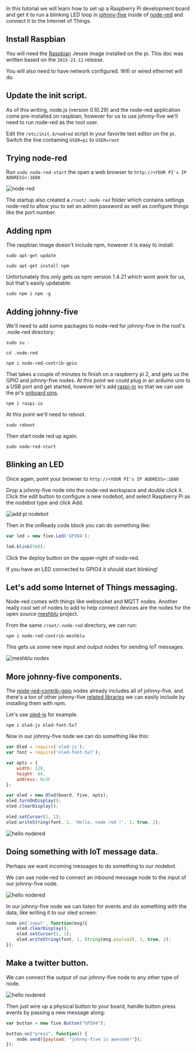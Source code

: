 

In this tutorial we will learn how to set up a Raspberry Pi development board and get it to run a blinking LED loop in [johnny-five](https://github.com/rwaldron/johnny-five/) inside of [node-red](http://nodered.org/) and connect it to the Internet of Things.

## Install Raspbian

You will need the [Raspbian](https://www.raspberrypi.org/downloads/raspbian/) Jessie image installed on the pi.  This doc was written based on the `2015-21-11` release.

You will also need to have network configured.  Wifi or wired ethernet will do.


## Update the init script.

As of this writing, node.js (version 0.10.29) and the node-red application come pre-installed on raspbian, however for us to use johnny-five we'll need to run node-red as the root user.

Edit the `/etc/init.d/nodred` script in your favorite text editor on the pi.
Switch the line containing `USER=pi` to `USER=root`


## Trying node-red

Run `sudo node-red-start` the open a web browser to `http://<YOUR PI's IP ADDRESS>:1880`

![node-red](http://nodered.org/images/node-red-screenshot-sm.png)

The startup also created a `/root/.node-red` folder which contains settings node-red to allow you to set an admin password as well as configure things like the port number.


## Adding npm

The raspbian image doesn't include npm, however it is easy to install:

`sudo apt-get update`

`sudo apt-get install npm`

Unfortunately this only gets us npm version 1.4.21 which wont work for us, but that's easily updatable:

`sudo npm i npm -g`


## Adding johnny-five

We'll need to add some packages to node-red for johnny-five in the root's .node-red directory:

`sudo su -`

`cd .node-red`

`npm i node-red-contrib-gpio`

That takes a couple of minutes to finish on a raspberry pi 2, and gets us the GPIO and johnny-five nodes.  At this point we could plug in an arduino uno to a USB port and get started, however let's add [raspi-io](https://github.com/nebrius/raspi-io) so that we can use the pi's [onboard pins](https://github.com/nebrius/raspi-io/wiki/Pin-Information).

`npm i raspi-io`

At this point we'll need to reboot.

`sudo reboot`

Then start node red up again.

`sudo node-red-start`

## Blinking an LED

Once again, point your browser to `http://<YOUR PI's IP ADDRESS>:1880`

Drop a johnny-five node into the node-red workspace and double click it.  Click the edit button to configure a new nodebot, and select Raspberry Pi as the nodebot type and click Add.

![add pi nodebot](https://github.com/monteslu/node-red-contrib-gpio/blob/pics/pics/add_pi_nodebot.png)

Then in the onReady code block you can do something like:

```javascript
var led = new five.Led('GPIO4');

led.blink(500);
```
Click the deploy button on the upper-right of node-red.

If you have an LED connected to GPIO4 it should start blinking!

## Let's add some Internet of Things messaging.

Node-red comes with things like websocket and MQTT nodes.  Another really cool set of nodes to add to help connect devices are the nodes for the open source [meshblu](https://github.com/octoblu/meshblu) project.

From the same `/root/.node-red` directory, we can run:

`npm i node-red-contrib-meshblu`

This gets us some new input and output nodes for sending IoT messages.

![meshblu nodes](https://github.com/monteslu/node-red-contrib-meshblu/blob/master/screenshot.png)


## More johnny-five components.

The [node-red-contrib-gpio](https://github.com/monteslu/node-red-contrib-gpio) nodes already includes all of johnny-five, and there's a ton of other johnny-five [related libraries](https://github.com/rwaldron/johnny-five/wiki/Related-Libararies) we can easily include by installing them with npm.

Let's use [oled-js](https://github.com/noopkat/oled-js) for example.

`npm i oled-js oled-font-5x7`

Now in our johnny-five node we can do something like this:

```javascript
var Oled = require('oled-js');
var font = require('oled-font-5x7');

var opts = {
    width: 128,
    height: 64,
    address: 0x3C
};

var oled = new Oled(board, five, opts);
oled.turnOnDisplay();
oled.clearDisplay();

oled.setCursor(1, 1);
oled.writeString(font, 1, 'Hello, node red !', 1, true, 2);

```

![hello nodered](https://github.com/monteslu/node-red-contrib-gpio/blob/pics/pics/pi_oled.jpg)


## Doing something with IoT message data.

Perhaps we want incoming messages to do something to our nodebot.

We can use node-red to connect an inbound message node to the input of our johnny-five node.

![hello nodered](https://github.com/monteslu/node-red-contrib-gpio/blob/pics/pics/iot_j5.png)

In our johnny-five node we can listen for events and do something with the data, like writing it to our oled screen:

```javascript
node.on('input', function(msg){
    oled.clearDisplay();
    oled.setCursor(1, 1);
    oled.writeString(font, 1, String(msg.payload), 1, true, 2);
});
```

## Make a twitter button.

We can connect the output of our johnny-five node to any other type of node.

![hello nodered](https://github.com/monteslu/node-red-contrib-gpio/blob/pics/pics/j5_tweet.png)

Then just wire up a physical button to your board, handle button press events by passing a new message along:

```javascript
var button = new five.Button("GPIO4");

button.on("press", function() {
    node.send({payload: "johnny-five is awesome!"});
});
```
